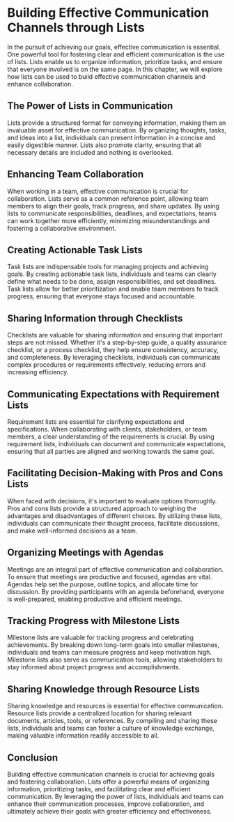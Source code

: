 Building Effective Communication Channels through Lists
==================================================================

In the pursuit of achieving our goals, effective communication is essential. One powerful tool for fostering clear and efficient communication is the use of lists. Lists enable us to organize information, prioritize tasks, and ensure that everyone involved is on the same page. In this chapter, we will explore how lists can be used to build effective communication channels and enhance collaboration.

The Power of Lists in Communication
-----------------------------------

Lists provide a structured format for conveying information, making them an invaluable asset for effective communication. By organizing thoughts, tasks, and ideas into a list, individuals can present information in a concise and easily digestible manner. Lists also promote clarity, ensuring that all necessary details are included and nothing is overlooked.

Enhancing Team Collaboration
----------------------------

When working in a team, effective communication is crucial for collaboration. Lists serve as a common reference point, allowing team members to align their goals, track progress, and share updates. By using lists to communicate responsibilities, deadlines, and expectations, teams can work together more efficiently, minimizing misunderstandings and fostering a collaborative environment.

Creating Actionable Task Lists
------------------------------

Task lists are indispensable tools for managing projects and achieving goals. By creating actionable task lists, individuals and teams can clearly define what needs to be done, assign responsibilities, and set deadlines. Task lists allow for better prioritization and enable team members to track progress, ensuring that everyone stays focused and accountable.

Sharing Information through Checklists
--------------------------------------

Checklists are valuable for sharing information and ensuring that important steps are not missed. Whether it's a step-by-step guide, a quality assurance checklist, or a process checklist, they help ensure consistency, accuracy, and completeness. By leveraging checklists, individuals can communicate complex procedures or requirements effectively, reducing errors and increasing efficiency.

Communicating Expectations with Requirement Lists
-------------------------------------------------

Requirement lists are essential for clarifying expectations and specifications. When collaborating with clients, stakeholders, or team members, a clear understanding of the requirements is crucial. By using requirement lists, individuals can document and communicate expectations, ensuring that all parties are aligned and working towards the same goal.

Facilitating Decision-Making with Pros and Cons Lists
-----------------------------------------------------

When faced with decisions, it's important to evaluate options thoroughly. Pros and cons lists provide a structured approach to weighing the advantages and disadvantages of different choices. By utilizing these lists, individuals can communicate their thought process, facilitate discussions, and make well-informed decisions as a team.

Organizing Meetings with Agendas
--------------------------------

Meetings are an integral part of effective communication and collaboration. To ensure that meetings are productive and focused, agendas are vital. Agendas help set the purpose, outline topics, and allocate time for discussion. By providing participants with an agenda beforehand, everyone is well-prepared, enabling productive and efficient meetings.

Tracking Progress with Milestone Lists
--------------------------------------

Milestone lists are valuable for tracking progress and celebrating achievements. By breaking down long-term goals into smaller milestones, individuals and teams can measure progress and keep motivation high. Milestone lists also serve as communication tools, allowing stakeholders to stay informed about project progress and accomplishments.

Sharing Knowledge through Resource Lists
----------------------------------------

Sharing knowledge and resources is essential for effective communication. Resource lists provide a centralized location for sharing relevant documents, articles, tools, or references. By compiling and sharing these lists, individuals and teams can foster a culture of knowledge exchange, making valuable information readily accessible to all.

Conclusion
----------

Building effective communication channels is crucial for achieving goals and fostering collaboration. Lists offer a powerful means of organizing information, prioritizing tasks, and facilitating clear and efficient communication. By leveraging the power of lists, individuals and teams can enhance their communication processes, improve collaboration, and ultimately achieve their goals with greater efficiency and effectiveness.
